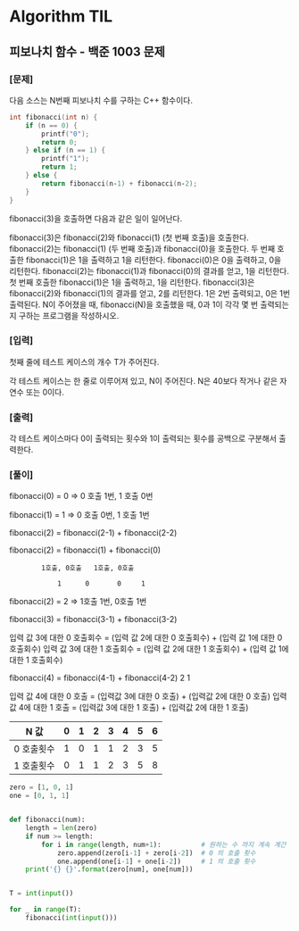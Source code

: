 # Algorithm TIL

## 피보나치 함수 - 백준 1003 문제

### [문제]

다음 소스는 N번째 피보나치 수를 구하는 C++ 함수이다.

```c++
int fibonacci(int n) {
    if (n == 0) {
        printf("0");
        return 0;
    } else if (n == 1) {
        printf("1");
        return 1;
    } else {
        return fibonacci(n‐1) + fibonacci(n‐2);
    }
}
```

fibonacci(3)을 호출하면 다음과 같은 일이 일어난다.

fibonacci(3)은 fibonacci(2)와 fibonacci(1) (첫 번째 호출)을 호출한다.
fibonacci(2)는 fibonacci(1) (두 번째 호출)과 fibonacci(0)을 호출한다.
두 번째 호출한 fibonacci(1)은 1을 출력하고 1을 리턴한다.
fibonacci(0)은 0을 출력하고, 0을 리턴한다.
fibonacci(2)는 fibonacci(1)과 fibonacci(0)의 결과를 얻고, 1을 리턴한다.
첫 번째 호출한 fibonacci(1)은 1을 출력하고, 1을 리턴한다.
fibonacci(3)은 fibonacci(2)와 fibonacci(1)의 결과를 얻고, 2를 리턴한다.
1은 2번 출력되고, 0은 1번 출력된다. N이 주어졌을 때, fibonacci(N)을 호출했을 때, 0과 1이 각각 몇 번 출력되는지 구하는 프로그램을 작성하시오.

### [입력]

첫째 줄에 테스트 케이스의 개수 T가 주어진다.

각 테스트 케이스는 한 줄로 이루어져 있고, N이 주어진다. N은 40보다 작거나 같은 자연수 또는 0이다.

### [출력]

각 테스트 케이스마다 0이 출력되는 횟수와 1이 출력되는 횟수를 공백으로 구분해서 출력한다.

### [풀이]

fibonacci(0) = 0 => 0 호출 1번, 1 호출 0번

fibonacci(1) = 1 => 0 호출 0번, 1 호출 1번

fibonacci(2) = fibonacci(2-1) + fibonacci(2-2)

fibonacci(2) = fibonacci(1) + fibonacci(0)

            1호출, 0호출   1호출, 0호출

                1      0       0     1

fibonacci(2) = 2 => 1호출 1번, 0호출 1번

fibonacci(3) = fibonacci(3-1) + fibonacci(3-2)

입력 값 3에 대한 0 호출회수 = (입력 값 2에 대한 0 호출회수) + (입력 값 1에 대한 0 호출회수)
입력 값 3에 대한 1 호출회수 = (입력 값 2에 대한 1 호출회수) + (입력 값 1에 대한 1 호출회수)

fibonacci(4) = fibonacci(4-1) + fibonacci(4-2)
2 1

입력 값 4에 대한 0 호출 = (입력값 3에 대한 0 호출) + (입력값 2에 대한 0 호출)
입력 값 4에 대한 1 호출 = (입력값 3에 대한 1 호출) + (입력값 2에 대한 1 호출)

| N 값       | 0   | 1   | 2   | 3   | 4   | 5   | 6   |
| ---------- | --- | --- | --- | --- | --- | --- | --- |
| 0 호출횟수 | 1   | 0   | 1   | 1   | 2   | 3   | 5   |
| 1 호출횟수 | 0   | 1   | 1   | 2   | 3   | 5   | 8   |

```python
zero = [1, 0, 1]
one = [0, 1, 1]


def fibonacci(num):
    length = len(zero)
    if num >= length:
        for i in range(length, num+1):          # 원하는 수 까지 계속 계간
            zero.append(zero[i-1] + zero[i-2])  # 0 의 호출 횟수
            one.append(one[i-1] + one[i-2])     # 1 의 호출 횟수
    print('{} {}'.format(zero[num], one[num]))


T = int(input())

for _ in range(T):
    fibonacci(int(input()))

```
